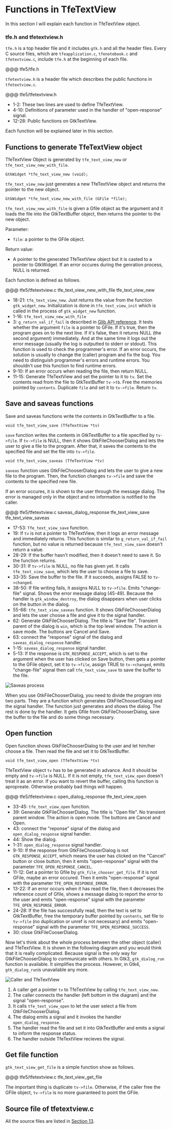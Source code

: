 # Functions in TfeTextView

In this section I will explain each function in TfeTextView object.

### tfe.h and tfetextview.h

`tfe.h` is a top header file and it includes `gtk.h` and all the header files.
Every C source files, which are `tfeapplication.c`, `tfenotebook.c` and `tfetextview.c`, include `tfe.h` at the beginning of each file.

@@@ tfe5/tfe.h

`tfetextview.h` is a header file which describes the public functions in `tfetextview.c`.

@@@ tfe5/tfetextview.h

- 1-2: These two lines are used to define TfeTextView.
- 4-10: Definitions of parameter used in the handler of "open-response" signal.
- 12-28: Public functions on GtkTextView.

Each function will be explained later in this section.

## Functions to generate TfeTextView object

TfeTextView Object is generated by `tfe_text_view_new` or `tfe_text_view_new_with_file`.

    GtkWidget *tfe_text_view_new (void);

`tfe_text_view_new` just generates a new TfeTextView object and returns the pointer to the new object.

    GtkWidget *tfe_text_view_new_with_file (GFile *file);

`tfe_text_view_new_with_file` is given a Gfile object as the argument and it loads the file into the GtkTextBuffer object, then returns the pointer to the new object.

Parameter:

- `file`: a pointer to the GFile object.

Return value:

- A pointer to the generated TfeTextView object but it is casted to a pointer to GtkWidget.
If an error occures during the genration process, NULL is returned.

Each function is defined as follows.

@@@ tfe5/tfetextview.c tfe_text_view_new_with_file tfe_text_view_new

- 18-21: `tfe_text_view_new`.
Just returns the value from the function `gtk_widget_new`.
Initialization is done in `tfe_text_view_init` which is called in the process of `gtk_widget_new` function.
- 1-16: `tfe_text_view_new_with_file`
- 3: `g_return_val_if_fail` is described in [Glib API reference](https://developer.gnome.org/glib/stable/glib-Warnings-and-Assertions.html#g-return-val-if-fail).
It tests whether the argument `file` is a pointer to GFile.
If it's true, then the program goes on to the next line.
If it's false, then it returns NULL (the second argument) immediately.
And at the same time it logs out the error message (usually the log is outputted to stderr or stdout).
This function is used to check the programmer's error.
If an error occurs, the solution is usually to change the (caller) program and fix the bug.
You need to distinguish programmer's errors and runtime errors.
You shouldn't use this function to find runtime errors.
- 9-10: If an error occurs when reading the file, then return NULL.
- 11-15: Generate TfeTextView and set the pointer to it to `tv`.
Set the contents read from the file to GtkTextBuffer `tv->tb`.
Free the memories pointed by `contents`.
Duplicate `file` and set it to `tv->file`.
Return `tv`.

## Save and saveas functions

Save and saveas functions write the contents in GtkTextBuffer to a file.

    void tfe_text_view_save (TfeTextView *tv)

`save` function writes the contents in GtkTextBuffer to a file specified by `tv->file`.
If `tv->file` is NULL, then it shows GtkFileChooserDialog and lets the user to give a file to the program. After that, it saves the contents to the specified file and set the file into `tv->file`.

    void tfe_text_view_saveas (TfeTextView *tv)

`saveas` function uses GtkFileChooserDialog and lets the user to give a new file to the program. Then, the function changes `tv->file` and save the contents to the specified new file.

If an error occures, it is shown to the user through the message dialog.
The error is managed only in the object and no information is notified to the caller.

@@@ tfe5/tfetextview.c saveas_dialog_response tfe_text_view_save tfe_text_view_saveas

- 17-53: `Tfe_text_view_save` function.
- 19: If `tv` is not a pointer to TfeTextView, then it logs an error message and immediately returns.
This function is similar to `g_return_val_if_fail` function, but no value is returned because `tfe_text_view_save` doesn't return a value.
- 28-29: If the buffer hasn't modified, then it doesn't need to save it.
So the function returns.
- 30-31: If `tv->file` is NULL, no file has given yet.
It calls `tfe_text_view_save`, which lets the user to choose a file to save.
- 33-35: Save the buffer to the file.
If it succeeds, assigns FALSE to `tv->changed`.
- 38-50: If file writing fails, it assigns NULL to `tv->file`.
Emits "change-file" signal.
Shows the error message dialog (45-49).
Because the handler is `gtk_window_destroy`, the dialog disappears when user clicks on the button in the dialog.
- 55-68: `tfe_text_view_saveas` function.
It shows GtkFileChooserDialog and lets the user choose a file and give it to the signal handler.
- 62: Generate GtkFileChooserDialog.
The title is "Save file".
Transient parent of the dialog is `win`, which is the top level window.
The action is save mode.
The buttons are Cancel and Save.
- 63: connect the "response" signal of the dialog and `saveas_dialog_response` handler.
- 1-15: `saveas_dialog_response` signal handler.
- 5-13: If the response is `GTK_RESPONSE_ACCEPT`, which is set to the argument when the user has clicked on Save button, then gets a pointer to the GFile object, set it to `tv->file`, assign TRUE to `tv->changed`, emits "change-file" signal then call `tfe_text_view_save` to save the buffer to the file.

![Saveas process](saveas.png)

When you use GtkFileChooserDialog, you need to divide the program into two parts.
They are a function which generates GtkFileChooserDialog and the signal handler.
The function just generates and shows the dialog.
The rest is done by the handler.
It gets Gfile from GtkFileChooserDialog, save the buffer to the file and do some things necessary.

## Open function

Open function shows GtkFileChooserDialog to the user and let him/her choose a file.
Then read the file and set it to GtkTextBuffer.

    void tfe_text_view_open (TfeTextView *tv)

TfeTextView object `tv` has to be generated in advance.
And it should be empty and `tv->file` is NULL.
If it is not empty, `tfe_text_view_open` doesn't treat it as an error.
If you want to revert the buffer, calling this function is apropreate.
Otherwise probably bad things will happen.

@@@ tfe5/tfetextview.c open_dialog_response tfe_text_view_open

- 33-45: `tfe_text_view_open` function.
- 39: Generate GtkFileChooserDialog.
The title is "Open file".
No transient parent window.
The action is open mode.
The buttons are Cancel and Open.
- 43: connect the "reponse" signal of the dialog and `open_dialog_response` signal handler.
- 44: Show the dialog.
- 1-31: `open_dialog_response` signal handler.
- 9-10: If the response from GtkFileChooserDialog is not `GTK_RESPONSE_ACCEPT`, which means the user has clicked on the "Cancel" button or close button, then it emits "open-response" signal with the parameter `TFE_OPEN_RESPONSE_CANCEL`.
- 11-12: Get a pointer to Gfile by `gtk_file_chooser_get_file`.
If it is not GFile, maybe an error occured.
Then it emits "open-response" signal with the parameter `TFE_OPEN_RESPONSE_ERROR`.
- 13-22: If an error occurs when it has read the file, then it decreases the reference count of Gfile, shows a message dialog to report the error to the user and emits "open-response" signal with the parameter `TFE_OPEN_RESPONSE_ERROR`.
- 24-28: If the file has successfully read, then the text is set to GtkTextBuffer, free the temporary buffer pointed by `contents`, set file to `tv->file` (no duplication or unref is not necessary) and emits "open-response" signal with the parameter `TFE_OPEN_RESPONSE_SUCCESS`.
- 30: close GtkFileCooserDialog.

Now let's think about the whole process between the other object (caller) and TfeTextView.
It is shown in the following diagram and you would think that it is really complicated.
Because signal is the only way for GtkFileChooserDialog to communicate with others.
In Gtk3, `gtk_dialog_run` function is available.
It simplifies the process.
However, in Gtk4, `gtk_dialog_run`is unavailable any more.

![Caller and TfeTextView](open.png)

1. A caller get a pointer `tv` to TfeTextView by calling `tfe_text_view_new`.
2. The caller connects the handler (left bottom in the diagram) and the signal "open-response".
3. It calls `tfe_text_view_open` to let the user select a file from GtkFileChooserDialog.
4. The dialog emits a signal and it invokes the handler `open_dialog_response`.
5. The handler read the file and set it into GtkTextBuffer and emits a signal to inform the response status.
6. The handler outside TfeTextView recieves the signal.

## Get file function

`gtk_text_view_get_file` is a simple function show as follows.

@@@ tfe5/tfetextview.c tfe_text_view_get_file

The important thing is duplicate `tv->file`.
Otherwise, if the caller free the GFile object, `tv->file` is no more guaranteed to point the GFile.

## Source file of tfetextview.c

All the source files are listed in [Section 13](ch13.html).
